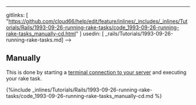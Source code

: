 ---
gitlinks: [ "https://github.com/cloud66/help/edit/feature/inlines/_includes/_inlines/Tutorials/Rails/1993-09-26-running-rake-tasks/code_1993-09-26-running-rake-tasks_manually-cd.html" ]
 usedin: [ _rails/Tutorials/1993-09-26-running-rake-tasks.md] -->


## Manually
This is done by starting a [terminal connection to your server](http://help.cloud66.com/managing-your-stack/ssh-to-your-server) and executing your rake task.



{%include _inlines/Tutorials/Rails/1993-09-26-running-rake-tasks/code_1993-09-26-running-rake-tasks_manually-cd.md %}



